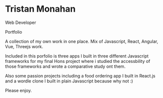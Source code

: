 # Tristan Monahan
Web Developer

Portfolio 

A collection of my own work in one place. Mix of Javascript, React, Angular, Vue, Threejs work.

Included in this porfolio is three apps I built in three different Javascript frameworks for my final Hons project where i studied the accessbility of those frameworks and wrote a comparative study ont them.

Also some passion projects including a food ordering app I built in React.js and a wordle clone I built in plain Javascript because why not :) 

Please enjoy.
